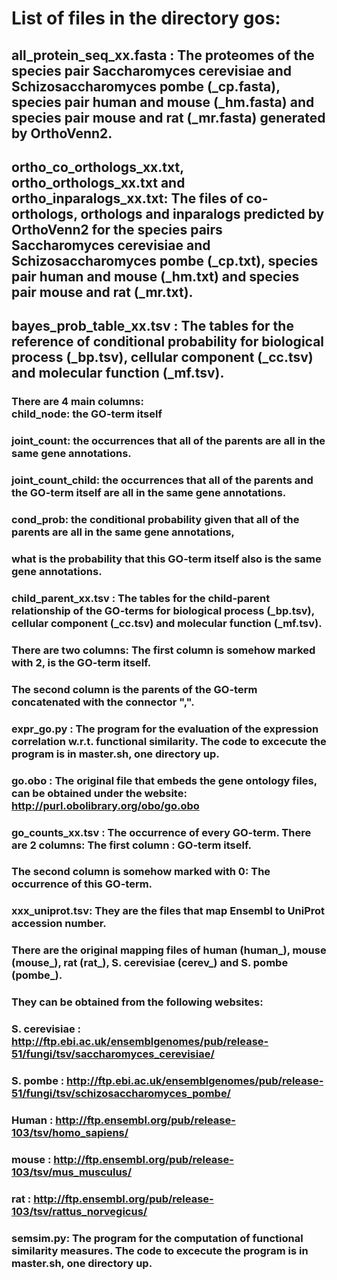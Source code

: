 # List of files in the directory gos:
## all_protein_seq_xx.fasta : The proteomes of the species pair Saccharomyces cerevisiae and Schizosaccharomyces pombe (_cp.fasta), species pair human and mouse (_hm.fasta) and species pair mouse and rat (_mr.fasta) generated by OrthoVenn2.

## ortho_co_orthologs_xx.txt, ortho_orthologs_xx.txt and ortho_inparalogs_xx.txt: The files of co-orthologs, orthologs and inparalogs predicted by OrthoVenn2 for the species pairs Saccharomyces cerevisiae and Schizosaccharomyces pombe (_cp.txt), species pair human and mouse (_hm.txt) and species pair mouse and rat (_mr.txt). 

## bayes_prob_table_xx.tsv : The tables for the reference of conditional probability for biological process (_bp.tsv), cellular component (_cc.tsv) and molecular function (_mf.tsv). 
###                              There are 4 main columns: <br /> child_node: the GO-term itself <br />
###                                                        joint_count: the occurrences that all of the parents are all in the same gene annotations. <br />
###                                                        joint_count_child: the occurrences that all of the parents and the GO-term itself are all in the same gene  annotations. <br />
###                                                        cond_prob: the conditional probability given that all of the parents are all in the same gene annotations, 
###                                                                   what is the probability that this GO-term itself also is the same gene annotations. <br /> 

### child_parent_xx.tsv : The tables for the child-parent relationship of the GO-terms for biological process (_bp.tsv), cellular component (_cc.tsv) and molecular function (_mf.tsv).
###                          There are two columns: The first column is somehow marked with 2, is the GO-term itself.
###                                                 The second column is the parents of the GO-term concatenated with the connector ",".

### expr_go.py : The program for the evaluation of the expression correlation w.r.t. functional similarity. The code to excecute the program is in master.sh, one directory up.

### go.obo : The original file that embeds the gene ontology files, can be obtained under the website: http://purl.obolibrary.org/obo/go.obo
### go_counts_xx.tsv : The occurrence of every GO-term. There are 2 columns: The first column : GO-term itself.
###                                                                             The second column is somehow marked with 0: The occurrence of this GO-term.

### xxx_uniprot.tsv: They are the files that map Ensembl to UniProt accession number. 
###                     There are the original mapping files of human (human_), mouse (mouse_), rat (rat_), S. cerevisiae (cerev_) and S. pombe (pombe_).
###                     They can be obtained from the following websites:
###                     S. cerevisiae : http://ftp.ebi.ac.uk/ensemblgenomes/pub/release-51/fungi/tsv/saccharomyces_cerevisiae/
###                     S. pombe : http://ftp.ebi.ac.uk/ensemblgenomes/pub/release-51/fungi/tsv/schizosaccharomyces_pombe/
###                     Human : http://ftp.ensembl.org/pub/release-103/tsv/homo_sapiens/
###                     mouse : http://ftp.ensembl.org/pub/release-103/tsv/mus_musculus/
###                     rat : http://ftp.ensembl.org/pub/release-103/tsv/rattus_norvegicus/

### semsim.py: The program for the computation of functional similarity measures. The code to excecute the program is in master.sh, one directory up.
###  
